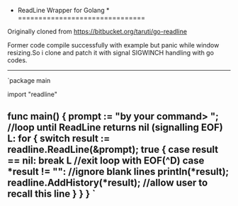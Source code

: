 * ReadLine Wrapper for Golang *
===============================

Originally cloned from https://bitbucket.org/taruti/go-readline

Former code compile successfully with example but panic while window resizing.So i clone and patch it with
signal SIGWINCH handling with go codes.

--------------------------------------------------------------------------

`package main

import "readline"

func main() {
	prompt := "by your command> ";
	//loop until ReadLine returns nil (signalling EOF)
L:
	for {
		switch result := readline.ReadLine(&prompt); true {
		case result == nil: break L //exit loop with EOF(^D)
		case *result != "": //ignore blank lines
			println(*result);
			readline.AddHistory(*result); //allow user to recall this line
		}
	}
}
`
---------------------------------------------------------------------------
